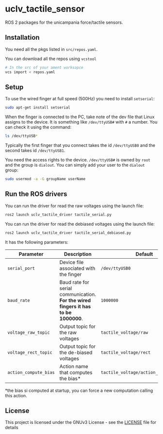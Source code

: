# uclv_tactile_sensor

ROS 2 packages for the unicampania force/tactile sensors.

## Installation

You need all the pkgs listed in `src/repos.yaml`.

You can download all the repos using `vcstool`
```bash
# In the src of your ament worksapce
vcs import < repos.yaml
```

## Setup

To use the wired finger at full speed (500Hz) you need to install `setserial`:

```bash
sudo apt-get install setserial
```

When the finger is connected to the PC, take note of the dev file that Linux assigns to the device. It is something like `/dev/ttyUSB#` with `#` a number. You can check it using the command:
```bash
ls /dev/ttyUSB*
```
Typically the first finger that you connect takes the id `/dev/ttyUSB0` and the second takes id `/dev/ttyUSB1`.

You need the access rights to the device. `/dev/ttyUSB#` is owned by `root` and the group is `dialout`.
You can simply add your user to the `dialout` group:
```bash
sudo usermod -a -G groupName userName
```

## Run the ROS drivers

You can run the driver for read the raw voltages using the launch file:
```bash
ros2 launch uclv_tactile_driver tactile_serial.py
```

You can run the driver for read the debiased voltages using the launch file:
```bash
ros2 launch uclv_tactile_driver tactile_serial_debiased.py
```

It has the following parameters:

| Parameter  | Description | Default |
| ------------- | ------------- | --------- |
| `serial_port`  | Device file associated with the finger  | `/dev/ttyUSB0` |
| `baud_rate`  | Baud rate for serial communication. **For the wired fingers it has to be 1000000**.  | `1000000` |
| `voltage_raw_topic` | Output topic for the raw voltages | `tactile_voltage/raw` |
| `voltage_rect_topic` | Output topic for the de-biased voltages | `tactile_voltage/rect` |
| `action_compute_bias` | Action name that computes the bias* | `tactile_voltage/action_compute_bias` |

*the bias si computed at startup, you can force a new computation calling this action.

## License

This project is licensed under the GNUv3 License - see the [LICENSE](LICENSE) file for details
